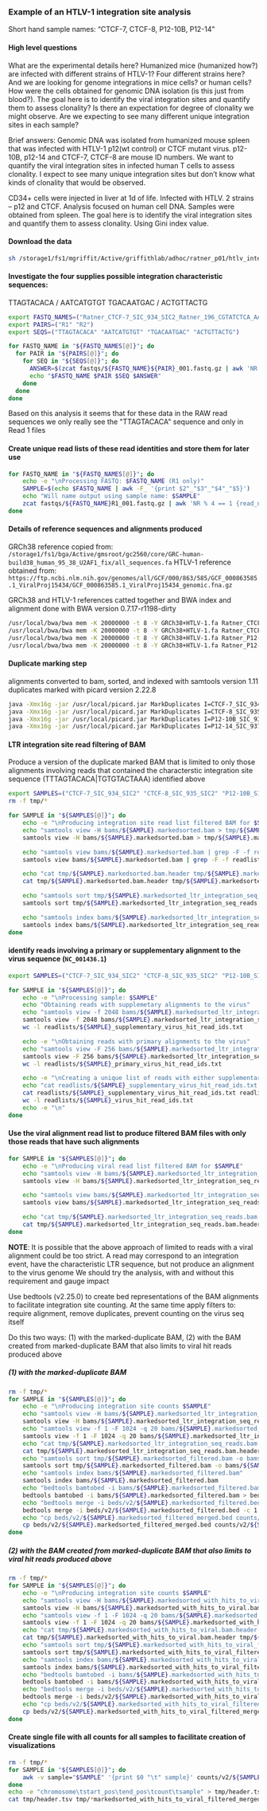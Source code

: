 ### Example of an HTLV-1 integration site analysis

Short hand sample names: “CTCF-7, CTCF-8, P12-10B, P12-14"

#### High level questions

What are the experimental details here?  Humanized mice (humanized how?) are infected with different strains of HTLV-1?  Four different strains here?  And we are looking for genome integrations in mice cells? or human cells?   How were the cells obtained for genomic DNA isolation (is this just from blood?).  The goal here is to identify the viral integration sites and quantify them to assess clonality?  Is there an expectation for degree of clonality we might observe.  Are we expecting to see many different unique integration sites in each sample?

Brief answers:
Genomic DNA was isolated from humanized mouse spleen that was infected with HTLV-1 p12(wt control) or CTCF mutant virus. p12-10B, p12-14 and CTCF-7, CTCF-8 are mouse ID numbers. We want to quantify the viral integration sites in infected human T cells to assess clonality. I expect to see many unique integration sites but don’t know what kinds of clonality that would be observed.

CD34+ cells were injected in liver at 1d of life. Infected with HTLV. 2 strains – p12 and CTCF.  Analysis focused on human cell DNA. Samples were obtained from spleen. The goal here is to identify the viral integration sites and quantify them to assess clonality. Using Gini index value. 

#### Download the data

```bash
sh /storage1/fs1/mgriffit/Active/griffithlab/adhoc/ratner_p01/htlv_integration_sites/git/htlv_integration_sites/scripts/download_raw_data.sh

```

 
#### Investigate the four supplies possible integration characteristic sequences:
TTAGTACACA / AATCATGTGT
TGACAATGAC / ACTGTTACTG

```bash
export FASTQ_NAMES=("Ratner_CTCF-7_SIC_934_SIC2_Ratner_196_CGTATCTCA_AATACTAATA_S2_" "Ratner_CTCF-8_SIC_935_SIC2_Ratner_196_GTCCTGCCG_AATACTAATA_S3_" "Ratner_P12-10B_SIC_936_SIC2_Ratner_196_CCGGGACAC_AATACTAATA_S4_" "Ratner_P12-14_SIC_937_SIC2_Ratner_196_GGCTGGGAT_AATACTAATA_S5_")
export PAIRS=("R1" "R2")
export SEQS=("TTAGTACACA" "AATCATGTGT" "TGACAATGAC" "ACTGTTACTG")

for FASTQ_NAME in "${FASTQ_NAMES[@]}"; do
  for PAIR in "${PAIRS[@]}"; do
    for SEQ in "${SEQS[@]}"; do
      ANSWER=$(zcat fastqs/${FASTQ_NAME}${PAIR}_001.fastq.gz | awk 'NR % 4 == 2' | grep $SEQ | wc -l)
      echo "$FASTQ_NAME $PAIR $SEQ $ANSWER"
    done
  done
done
```

Based on this analysis it seems that for these data in the RAW read sequences we only really see the "TTAGTACACA" sequence and only in Read 1 files

#### Create unique read lists of these read identities and store them for later use

```bash
for FASTQ_NAME in "${FASTQ_NAMES[@]}"; do
    echo -e "\nProcessing FASTQ: $FASTQ_NAME (R1 only)"
    SAMPLE=$(echo $FASTQ_NAME | awk -F_ '{print $2"_"$3"_"$4"_"$5}')
    echo "Will name output using sample name: $SAMPLE"
    zcat fastqs/${FASTQ_NAME}R1_001.fastq.gz | awk 'NR % 4 == 1 {read_name = substr($1, 2)} NR % 4 == 2 {print read_name, $0}' | grep -P 'TTTAGTACACA' | cut -f 1 -d ' ' | sort | uniq > readlists/${SAMPLE}_ltr_integration_seq_read_ids.txt
done
```

#### Details of reference sequences and alignments produced

GRCh38 reference copied from: `/storage1/fs1/bga/Active/gmsroot/gc2560/core/GRC-human-build38_human_95_38_U2AF1_fix/all_sequences.fa`
HTLV-1 reference obtained from: `https://ftp.ncbi.nlm.nih.gov/genomes/all/GCF/000/863/585/GCF_000863585.1_ViralProj15434/GCF_000863585.1_ViralProj15434_genomic.fna.gz`

GRCh38 and HTLV-1 references catted together and BWA index and alignment done with BWA version 0.7.17-r1198-dirty

```bash
/usr/local/bwa/bwa mem -K 20000000 -t 8 -Y GRCh38+HTLV-1.fa Ratner_CTCF-7_SIC_934_SIC2_Ratner_196_CGTATCTCA_AATACTAATA_S2_R1_001.fastq.gz Ratner_CTCF-7_SIC_934_SIC2_Ratner_196_CGTATCTCA_AATACTAATA_S2_R2_001.fastq.gz | samtools view -o CTCF-7_SIC_934_SIC2.bam -Shb /dev/stdin
/usr/local/bwa/bwa mem -K 20000000 -t 8 -Y GRCh38+HTLV-1.fa Ratner_CTCF-8_SIC_935_SIC2_Ratner_196_GTCCTGCCG_AATACTAATA_S3_R1_001.fastq.gz Ratner_CTCF-8_SIC_935_SIC2_Ratner_196_GTCCTGCCG_AATACTAATA_S3_R2_001.fastq.gz | samtools view -o CTCF-8_SIC_935_SIC2.bam -Shb /dev/stdin
/usr/local/bwa/bwa mem -K 20000000 -t 8 -Y GRCh38+HTLV-1.fa Ratner_P12-10B_SIC_936_SIC2_Ratner_196_CCGGGACAC_AATACTAATA_S4_R1_001.fastq.gz Ratner_P12-10B_SIC_936_SIC2_Ratner_196_CCGGGACAC_AATACTAATA_S4_R2_001.fastq.gz | samtools view -o P12-10B_SIC_936_SIC2.bam -Shb /dev/stdin
/usr/local/bwa/bwa mem -K 20000000 -t 8 -Y GRCh38+HTLV-1.fa Ratner_P12-14_SIC_937_SIC2_Ratner_196_GGCTGGGAT_AATACTAATA_S5_R1_001.fastq.gz Ratner_P12-14_SIC_937_SIC2_Ratner_196_GGCTGGGAT_AATACTAATA_S5_R2_001.fastq.gz | samtools view -o P12-14_SIC_937_SIC2.bam -Shb /dev/stdin
```

#### Duplicate marking step
alignments converted to bam, sorted, and indexed with samtools version 1.11
duplicates marked with picard version 2.22.8

```bash
java -Xmx16g -jar /usr/local/picard.jar MarkDuplicates I=CTCF-7_SIC_934_SIC2.sorted.bam O=CTCF-7_SIC_934_SIC2.markedsorted.bam M=CTCF-7_SIC_934_SIC2.metrics
java -Xmx16g -jar /usr/local/picard.jar MarkDuplicates I=CTCF-8_SIC_935_SIC2.sorted.bam O=CTCF-8_SIC_935_SIC2.markedsorted.bam M=CTCF-8_SIC_935_SIC2.metrics
java -Xmx16g -jar /usr/local/picard.jar MarkDuplicates I=P12-10B_SIC_936_SIC2.sorted.bam O=P12-10B_SIC_936_SIC2.markedsorted.bam M=P12-10B_SIC_936_SIC2.metrics
java -Xmx16g -jar /usr/local/picard.jar MarkDuplicates I=P12-14_SIC_937_SIC2.sorted.bam O=P12-14_SIC_937_SIC2.markedsorted.bam M=P12-14_SIC_937_SIC2.metrics

```

#### LTR integration site read filtering of BAM

Produce a version of the duplicate marked BAM that is limited to only those alignments involving reads that contained the characterstic integration site sequence (TTTAGTACACA|TGTGTACTAAA) identified above

```bash
export SAMPLES=("CTCF-7_SIC_934_SIC2" "CTCF-8_SIC_935_SIC2" "P12-10B_SIC_936_SIC2" "P12-14_SIC_937_SIC2")
rm -f tmp/*

for SAMPLE in "${SAMPLES[@]}"; do
    echo -e "\nProducing integration site read list filtered BAM for $SAMPLE"
    echo "samtools view -H bams/${SAMPLE}.markedsorted.bam > tmp/${SAMPLE}.markedsorted.bam.header"
    samtools view -H bams/${SAMPLE}.markedsorted.bam > tmp/${SAMPLE}.markedsorted.bam.header

    echo "samtools view bams/${SAMPLE}.markedsorted.bam | grep -F -f readlists/${SAMPLE}_ltr_integration_seq_read_ids.txt > tmp/${SAMPLE}.markedsorted_ltr_integration_seq_reads.sam"
    samtools view bams/${SAMPLE}.markedsorted.bam | grep -F -f readlists/${SAMPLE}_ltr_integration_seq_read_ids.txt > tmp/${SAMPLE}.markedsorted_ltr_integration_seq_reads.sam

    echo "cat tmp/${SAMPLE}.markedsorted.bam.header tmp/${SAMPLE}.markedsorted_ltr_integration_seq_reads.sam | samtools view -Sb - > tmp/${SAMPLE}.markedsorted_ltr_integration_seq_reads.bam"
    cat tmp/${SAMPLE}.markedsorted.bam.header tmp/${SAMPLE}.markedsorted_ltr_integration_seq_reads.sam | samtools view -Sb - > tmp/${SAMPLE}.markedsorted_ltr_integration_seq_reads.bam

    echo "samtools sort tmp/${SAMPLE}.markedsorted_ltr_integration_seq_reads.bam -o bams/${SAMPLE}.markedsorted_ltr_integration_seq_reads.bam"
    samtools sort tmp/${SAMPLE}.markedsorted_ltr_integration_seq_reads.bam -o bams/${SAMPLE}.markedsorted_ltr_integration_seq_reads.bam

    echo "samtools index bams/${SAMPLE}.markedsorted_ltr_integration_seq_reads.bam"
    samtools index bams/${SAMPLE}.markedsorted_ltr_integration_seq_reads.bam
done

```

#### identify reads involving a primary or supplementary alignment to the virus sequence (`NC_001436.1`)

```bash
export SAMPLES=("CTCF-7_SIC_934_SIC2" "CTCF-8_SIC_935_SIC2" "P12-10B_SIC_936_SIC2" "P12-14_SIC_937_SIC2")

for SAMPLE in "${SAMPLES[@]}"; do
    echo -e "\nProcessing sample: $SAMPLE"
    echo "Obtaining reads with supplemetary alignments to the virus"
    echo "samtools view -f 2048 bams/${SAMPLE}.markedsorted_ltr_integration_seq_reads.bam 'NC_001436.1' | cut -f 1 | sort | uniq > readlists/${SAMPLE}_supplementary_virus_hit_read_ids.txt"
    samtools view -f 2048 bams/${SAMPLE}.markedsorted_ltr_integration_seq_reads.bam 'NC_001436.1' | cut -f 1 | sort | uniq > readlists/${SAMPLE}_supplementary_virus_hit_read_ids.txt
    wc -l readlists/${SAMPLE}_supplementary_virus_hit_read_ids.txt

    echo -e "\nObtaining reads with primary alignments to the virus"
    echo "samtools view -F 256 bams/${SAMPLE}.markedsorted_ltr_integration_seq_reads.bam 'NC_001436.1' | cut -f 1 | sort | uniq > readlists/${SAMPLE}_primary_virus_hit_read_ids.txt"
    samtools view -F 256 bams/${SAMPLE}.markedsorted_ltr_integration_seq_reads.bam 'NC_001436.1' | cut -f 1 | sort | uniq > readlists/${SAMPLE}_primary_virus_hit_read_ids.txt
    wc -l readlists/${SAMPLE}_primary_virus_hit_read_ids.txt

    echo -e "\nCreating a unique list of reads with either supplementary or primary alignments to the virus"
    echo "cat readlists/${SAMPLE}_supplementary_virus_hit_read_ids.txt readlists/${SAMPLE}_primary_virus_hit_read_ids.txt | sort | uniq > readlists/${SAMPLE}_virus_hit_read_ids.txt"
    cat readlists/${SAMPLE}_supplementary_virus_hit_read_ids.txt readlists/${SAMPLE}_primary_virus_hit_read_ids.txt | sort | uniq > readlists/${SAMPLE}_virus_hit_read_ids.txt
    wc -l readlists/${SAMPLE}_virus_hit_read_ids.txt
    echo -e "\n"
done
```


#### Use the viral alignment read list to produce filtered BAM files with only those reads that have such alignments

```bash
for SAMPLE in "${SAMPLES[@]}"; do
    echo -e "\nProducing viral read list filtered BAM for $SAMPLE"
    echo "samtools view -H bams/${SAMPLE}.markedsorted_ltr_integration_seq_reads.bam > tmp/${SAMPLE}.markedsorted_ltr_integration_seq_reads.bam.header"
    samtools view -H bams/${SAMPLE}.markedsorted_ltr_integration_seq_reads.bam > tmp/${SAMPLE}.markedsorted_ltr_integration_seq_reads.bam.header

    echo "samtools view bams/${SAMPLE}.markedsorted_ltr_integration_seq_reads.bam | grep -F -f readlists/${SAMPLE}_virus_hit_read_ids.txt > tmp/${SAMPLE}.markedsorted.viralreads.sam"
    samtools view bams/${SAMPLE}.markedsorted_ltr_integration_seq_reads.bam | grep -F -f readlists/${SAMPLE}_virus_hit_read_ids.txt > tmp/${SAMPLE}.markedsorted.viralreads.sam

    echo "cat tmp/${SAMPLE}.markedsorted_ltr_integration_seq_reads.bam.header tmp/${SAMPLE}.markedsorted.viralreads.sam | samtools view -Sb - > bams/${SAMPLE}.markedsorted_with_hits_to_viral.bam"
    cat tmp/${SAMPLE}.markedsorted_ltr_integration_seq_reads.bam.header tmp/${SAMPLE}.markedsorted.viralreads.sam | samtools view -Sb - > bams/${SAMPLE}.markedsorted_with_hits_to_viral.bam
done
```

**NOTE**: It is possible that the above approach of limited to reads with a viral alignment could be too strict.
A read may correspond to an integration event, have the characteristic LTR sequence, but not produce an alignment to the virus genome 
We should try the analysis, with and without this requirement and gauge impact

Use bedtools (v2.25.0) to create bed representations of the BAM alignments to facilitate integration site counting.
At the same time apply filters to: require alignment, remove duplicates, prevent counting on the virus seq itself

Do this two ways: (1) with the marked-duplicate BAM, (2) with the BAM created from marked-duplicate BAM that also limits to viral hit reads produced above

##### (1) with the marked-duplicate BAM

```bash
rm -f tmp/*
for SAMPLE in "${SAMPLES[@]}"; do
    echo -e "\nProducing integration site counts $SAMPLE"
    echo "samtools view -H bams/${SAMPLE}.markedsorted_ltr_integration_seq_reads.bam > tmp/${SAMPLE}.markedsorted_ltr_integration_seq_reads.bam.header"
    samtools view -H bams/${SAMPLE}.markedsorted_ltr_integration_seq_reads.bam > tmp/${SAMPLE}.markedsorted_ltr_integration_seq_reads.bam.header
    echo "samtools view -f 1 -F 1024 -q 20 bams/${SAMPLE}.markedsorted_ltr_integration_seq_reads.bam > tmp/${SAMPLE}.markedsorted_filtered.sam"
    samtools view -f 1 -F 1024 -q 20 bams/${SAMPLE}.markedsorted_ltr_integration_seq_reads.bam > tmp/${SAMPLE}.markedsorted_filtered.sam
    echo "cat tmp/${SAMPLE}.markedsorted_ltr_integration_seq_reads.bam.header tmp/${SAMPLE}.markedsorted_filtered.sam | samtools view -Sb - > tmp/${SAMPLE}.markedsorted_filtered.bam"
    cat tmp/${SAMPLE}.markedsorted_ltr_integration_seq_reads.bam.header tmp/${SAMPLE}.markedsorted_filtered.sam | samtools view -Sb - > tmp/${SAMPLE}.markedsorted_filtered.bam
    echo "samtools sort tmp/${SAMPLE}.markedsorted_filtered.bam -o bams/${SAMPLE}.markedsorted_filtered.bam"
    samtools sort tmp/${SAMPLE}.markedsorted_filtered.bam -o bams/${SAMPLE}.markedsorted_filtered.bam
    echo "samtools index bams/${SAMPLE}.markedsorted_filtered.bam"
    samtools index bams/${SAMPLE}.markedsorted_filtered.bam
    echo "bedtools bamtobed -i bams/${SAMPLE}.markedsorted_filtered.bam > beds/v2/${SAMPLE}.markedsorted_filtered.bed"
    bedtools bamtobed -i bams/${SAMPLE}.markedsorted_filtered.bam > beds/v2/${SAMPLE}.markedsorted_filtered.bed
    echo "bedtools merge -i beds/v2/${SAMPLE}.markedsorted_filtered.bed -c 1 -o count | grep -v 'NC_001436.1' > beds/v2/${SAMPLE}.markedsorted_filtered_merged.bed"
    bedtools merge -i beds/v2/${SAMPLE}.markedsorted_filtered.bed -c 1 -o count | grep -v 'NC_001436.1' > beds/v2/${SAMPLE}.markedsorted_filtered_merged.bed
    echo "cp beds/v2/${SAMPLE}.markedsorted_filtered_merged.bed counts/v2/${SAMPLE}.markedsorted_filtered_merged.bed.tsv"
    cp beds/v2/${SAMPLE}.markedsorted_filtered_merged.bed counts/v2/${SAMPLE}.markedsorted_filtered_merged.bed.tsv
done
```

##### (2) with the BAM created from marked-duplicate BAM that also limits to viral hit reads produced above

```bash
rm -f tmp/*
for SAMPLE in "${SAMPLES[@]}"; do
    echo -e "\nProducing integration site counts $SAMPLE"
    echo "samtools view -H bams/${SAMPLE}.markedsorted_with_hits_to_viral.bam > tmp/${SAMPLE}.markedsorted_with_hits_to_viral.bam.header"
    samtools view -H bams/${SAMPLE}.markedsorted_with_hits_to_viral.bam > tmp/${SAMPLE}.markedsorted_with_hits_to_viral.bam.header
    echo "samtools view -f 1 -F 1024 -q 20 bams/${SAMPLE}.markedsorted_with_hits_to_viral.bam > tmp/${SAMPLE}.markedsorted_with_hits_to_viral_filtered.sam"
    samtools view -f 1 -F 1024 -q 20 bams/${SAMPLE}.markedsorted_with_hits_to_viral.bam > tmp/${SAMPLE}.markedsorted_with_hits_to_viral_filtered.sam
    echo "cat tmp/${SAMPLE}.markedsorted_with_hits_to_viral.bam.header tmp/${SAMPLE}.markedsorted_with_hits_to_viral_filtered.sam | samtools view -Sb - > tmp/${SAMPLE}.markedsorted_with_hits_to_viral_filtered.bam"
    cat tmp/${SAMPLE}.markedsorted_with_hits_to_viral.bam.header tmp/${SAMPLE}.markedsorted_with_hits_to_viral_filtered.sam | samtools view -Sb - > tmp/${SAMPLE}.markedsorted_with_hits_to_viral_filtered.bam
    echo "samtools sort tmp/${SAMPLE}.markedsorted_with_hits_to_viral_filtered.bam -o bams/${SAMPLE}.markedsorted_with_hits_to_viral_filtered.bam"
    samtools sort tmp/${SAMPLE}.markedsorted_with_hits_to_viral_filtered.bam -o bams/${SAMPLE}.markedsorted_with_hits_to_viral_filtered.bam
    echo "samtools index bams/${SAMPLE}.markedsorted_with_hits_to_viral_filtered.bam"
    samtools index bams/${SAMPLE}.markedsorted_with_hits_to_viral_filtered.bam
    echo "bedtools bamtobed -i bams/${SAMPLE}.markedsorted_with_hits_to_viral_filtered.bam > beds/v2/${SAMPLE}.markedsorted_with_hits_to_viral_filtered.bed"
    bedtools bamtobed -i bams/${SAMPLE}.markedsorted_with_hits_to_viral_filtered.bam > beds/v2/${SAMPLE}.markedsorted_with_hits_to_viral_filtered.bed
    echo "bedtools merge -i beds/v2/${SAMPLE}.markedsorted_with_hits_to_viral_filtered.bed -c 1 -o count | grep -v 'NC_001436.1' > beds/v2/${SAMPLE}.markedsorted_with_hits_to_viral_filtered_merged.bed"
    bedtools merge -i beds/v2/${SAMPLE}.markedsorted_with_hits_to_viral_filtered.bed -c 1 -o count | grep -v 'NC_001436.1' > beds/v2/${SAMPLE}.markedsorted_with_hits_to_viral_filtered_merged.bed
    echo "cp beds/v2/${SAMPLE}.markedsorted_with_hits_to_viral_filtered_merged.bed counts/v2/${SAMPLE}.markedsorted_with_hits_to_viral_filtered_merged.bed.tsv"
    cp beds/v2/${SAMPLE}.markedsorted_with_hits_to_viral_filtered_merged.bed counts/v2/${SAMPLE}.markedsorted_with_hits_to_viral_filtered_merged.bed.tsv
done
```

#### Create single file with all counts for all samples to facilitate creation of visualizations

```bash
rm -f tmp/*
for SAMPLE in "${SAMPLES[@]}"; do
    awk -v sample="$SAMPLE" '{print $0 "\t" sample}' counts/v2/${SAMPLE}.markedsorted_with_hits_to_viral_filtered_merged.bed.tsv > tmp/${SAMPLE}.markedsorted_with_hits_to_viral_filtered_merged.bed.tsv
done
echo -e "chromosome\tstart_pos\tend_pos\tcount\tsample" > tmp/header.tsv
cat tmp/header.tsv tmp/*markedsorted_with_hits_to_viral_filtered_merged.bed.tsv > counts/v2/ALL.markedsorted_with_hits_to_viral_filtered_merged.bed.tsv
```



